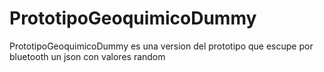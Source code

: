 # PrototipoGeoquimicoDummy

PrototipoGeoquimicoDummy es una version del prototipo que escupe por bluetooth un json con valores random